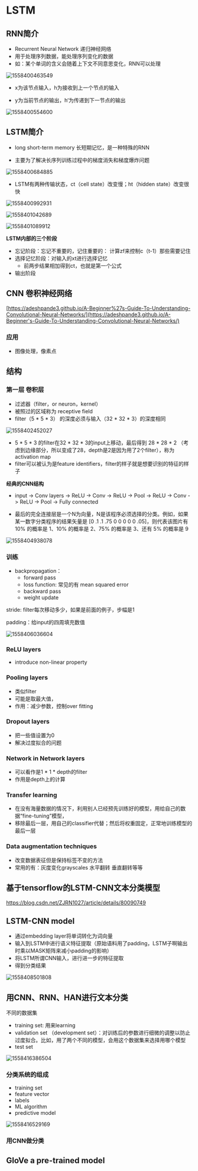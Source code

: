 # LSTM

## RNN简介

* Recurrent Neural Network 递归神经网络
* 用于处理序列数据，能处理序列变化的数据
* 如：某个单词的含义会随着上下文不同意思变化，RNN可以处理



![1558400463549](C:\Users\Administrator\AppData\Roaming\Typora\typora-user-images\1558400463549.png)

* x为该节点输入，h为接收到上一个节点的输入

* y为当前节点的输出，h‘为传递到下一节点的输出

![1558400554600](C:\Users\Administrator\AppData\Roaming\Typora\typora-user-images\1558400554600.png)

## LSTM简介

* long short-term memory 长短期记忆，是一种特殊的RNN

* 主要为了解决长序列训练过程中的梯度消失和梯度爆炸问题

![1558400684885](C:\Users\Administrator\AppData\Roaming\Typora\typora-user-images\1558400684885.png)

* LSTM有两种传输状态，ct（cell state）改变慢；ht（hidden state）改变很快



![1558400992931](C:\Users\Administrator\AppData\Roaming\Typora\typora-user-images\1558400992931.png)

![1558401042689](C:\Users\Administrator\AppData\Roaming\Typora\typora-user-images\1558401042689.png)

![1558401089912](C:\Users\Administrator\AppData\Roaming\Typora\typora-user-images\1558401089912.png)

**LSTM内部的三个阶段**

* 忘记阶段：忘记不重要的，记住重要的： 计算zf来控制c（t-1）那些需要记住
* 选择记忆阶段：对输入的xt进行选择记忆
  * 前两步结果相加得到ct，也就是第一个公式
* 输出阶段

## CNN 卷积神经网络 

[https://adeshpande3.github.io/A-Beginner%27s-Guide-To-Understanding-Convolutional-Neural-Networks/](https://adeshpande3.github.io/A-Beginner's-Guide-To-Understanding-Convolutional-Neural-Networks/)

### 应用

* 图像处理，像素点



## 结构

### 第一层 卷积层

* 过滤器（filter，or neuron，kernel）
* 被照过的区域称为 receptive field
* filter（5 * 5 * 3） 的深度必须与输入（32 * 32 * 3）的深度相同 

![1558402452027](C:\Users\Administrator\AppData\Roaming\Typora\typora-user-images\1558402452027.png)

* 5 * 5 * 3 的filter在32 * 32 * 3的input上移动，最后得到 28 * 28 * 2 （考虑到边缘部分，所以变成了28，depth是2是因为用了2个filter），称为activation map
* filter可以被认为是feature identifiers，filter的样子就是想要识别的特征的样子

**经典的CNN结构**

* input -> Conv layers -> ReLU -> Conv -> ReLU -> Pool -> ReLU -> Conv  -> ReLU -> Pool -> Fully connected



* 最后的完全连接层是一个N为向量，N是该程序必须选择的分类。例如，如果某一数字分类程序的结果矢量是 [0 .1 .1 .75 0 0 0 0 0 .05]，则代表该图片有 10% 的概率是 1、10% 的概率是 2、75% 的概率是 3、还有 5% 的概率是 9

![1558404938078](C:\Users\Administrator\AppData\Roaming\Typora\typora-user-images\1558404938078.png)



### 训练

* backpropagation：
  * forward pass
  * loss function: 常见的有 mean squared error
  * backward pass
  * weight update



stride: filter每次移动多少，如果是前面的例子，步幅是1

padding：给input的四周填充数值

![1558406036604](C:\Users\Administrator\AppData\Roaming\Typora\typora-user-images\1558406036604.png)

### ReLU layers

* introduce non-linear property

### Pooling layers

* 类似filter
* 可能是取最大值，
* 作用：减少参数，控制over fitting

### Dropout layers

* 把一些值设置为0
* 解决过度拟合的问题

### Network in Network layers

* 可以看作是1 * 1 * depth的filter
* 作用是depth上的计算



### Transfer learning

* 在没有海量数据的情况下，利用别人已经预先训练好的模型，用给自己的数据“fine-tuning”模型，
* 移除最后一层，用自己的classifier代替；然后将权重固定，正常地训练模型的最后一层

### Data augmentation techniques

* 改变数据表征但是保持标签不变的方法
* 常用的有：灰度变化grayscales 水平翻转 垂直翻转等等





## 基于tensorflow的LSTM-CNN文本分类模型

<https://blog.csdn.net/ZJRN1027/article/details/80090749>

## LSTM-CNN model

* 通过embedding layer将单词转化为词向量
* 输入到LSTM中进行语义特征提取（原始语料用了padding，LSTM子啊输出时乘以MASK矩阵来减小padding的影响）
* 将LSTM所谓CNN输入，进行进一步的特征提取
* 得到分类结果

![1558408501808](C:\Users\Administrator\AppData\Roaming\Typora\typora-user-images\1558408501808.png)

## 用CNN、RNN、HAN进行文本分类

不同的数据集

* training set: 用来learning
* validation set （development set）：对训练后的参数进行细微的调整以防止过度拟合。比如，用了两个不同的模型，会用这个数据集来选择用哪个模型
* test set

![1558416386504](C:\Users\Administrator\AppData\Roaming\Typora\typora-user-images\1558416386504.png)



### 分类系统的组成

* training set
* feature vector
* labels 
* ML algorithm
* predictive model

![1558416529169](C:\Users\Administrator\AppData\Roaming\Typora\typora-user-images\1558416529169.png)



### 用CNN做分类



## GloVe a pre-trained model

































